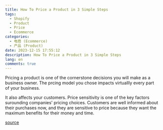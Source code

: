 ```yaml
---
title: How To Price a Product in 3 Simple Steps
tags:
  - Shopify
  - Product
  - Price
  - Ecommerce
categories:
  - 电商 (Ecommerce)
  - 产品 (Product)
date: 2023-12-15 17:55:12
description: How To Price a Product in 3 Simple Steps
lang: en
comments: true
---
```

Pricing a product is one of the cornerstone decisions you will make as a business owner. The prcing model you chose impacts virtuallly every part of your business.

It also affects your customers. Price sensitivity is one of the key factors surounding companies' pricing choices. Customers are well informed about their purchases now, and they are sensitive to price because they want the maximum benefits for their money and time.

[source](https://www.shopify.com/blog/how-to-price-your-product)